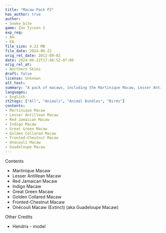 ```yaml
---
title: "Macaw Pack P2"
has_author: true
author: 
- Sneke_bite
game: Zoo Tycoon 2
exp_req: 
- AA
- EA
file_size: 4.22 MB
file_date: 2024-06-22
orig_rel_date: 2012-09-02
date: 2024-06-22T17:48:52-07:00
orig_rel_at: 
- Northern Skies
draft: false
license: Unknown
alt_text: 
summary: "A pack of macaws, including the Martinique Macaw, Lesser Antillean Macaw, Red Jamaican Macaw, Indigo Macaw, Great Green Macaw, Golden Collared Macaw, Fronted-Chestnut Macaw, and Onécouli Macaw."
languages:
- English
zt2tags: ["All", "Animals", "Animal Bundles", "Birds"]
contents:
- Martinique Macaw
- Lesser Antillean Macaw
- Red Jamaican Macaw
- Indigo Macaw
- Great Green Macaw
- Golden Collared Macaw
- Fronted-Chestnut Macaw
- Onecouli Macaw
- Guadeloupe Macaw
---
```



Contents


- Martinique Macaw
- Lesser Antillean Macaw
- Red Jamaican Macaw
- Indigo Macaw
- Great Green Macaw
- Golden Collared Macaw
- Fronted-Chestnut Macaw
- Onécouli Macaw (Extinct) (aka Guadeloupe Macaw)


Other Credits


- Hendrix - model